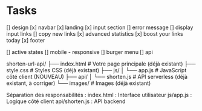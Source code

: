 # Tasks

[] design
  [x] navbar
  [x] landing
  [x] input section
    [] error message
  [] display input links
    [] copy new links
  [x] advanced statistics
[x] boost your links today
[x] footer

[] active states
[] mobile - responsive
  [] burger menu
[] api


shorten-url-api/
├── index.html                    # Votre page principale (déjà existant)
├── style.css                     # Styles CSS (déjà existant)
├── js/
│   └── app.js                   # JavaScript côté client (NOUVEAU)
├── api/
│   └── shorten.js               # API serverless (déjà existant, à corriger)
└── images/                       # Images (déjà existant)


Séparation des responsabilités :
index.html : Interface utilisateur
js/app.js : Logique côté client
api/shorten.js : API backend
